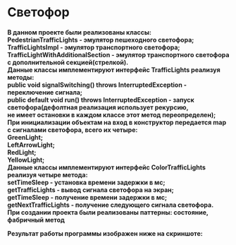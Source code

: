 <h1>Светофор</h1>

<h4>В данном проекте были реализованы классы:
<br>
PedestrianTrafficLights - эмулятор пешеходного светофора;<br>
TrafficLightsImpl - эмулятор транспортного светофора;<br>
TrafficLightWithAdditionalSection - эмулятор транспортного светофора с дополнительной секцией(стрелкой).<br>
Данные классы имплементируют интерфейс TrafficLights реализуя методы:<br>
public void signalSwitching() throws InterruptedException - переключение сигнала;<br>
public default void run() throws InterruptedException - запуск светофора(дефолтная реализация использует рекурсию,<br>
 не  имеет остановки в каждом классе этот метод переопределен);<br>
При инициализации объектам на вход в конструктор передается map с сигналами светофора, всего их четыре:<br>
GreenLight;<br>
LeftArrowLight;<br>
RedLight;<br>
YellowLight;<br>
Данные классы имплементируют интерфейс ColorTrafficLights<br>
реализуя четыре метода:<br>
setTimeSleep - установка времени задержки в мс;<br>
getTrafficLights - вывод сигнала светофора на экран;<br>
getTimeSleep - получение времени задержки в мс;<br>
getNextTrafficLights - получение следующего сигнала светофора.<br>
При создании проекта были реализованы паттерны: состояние, фабричный метод<br>

Результат работы программы изображен ниже на скриншоте:<br>

</h4>
 

